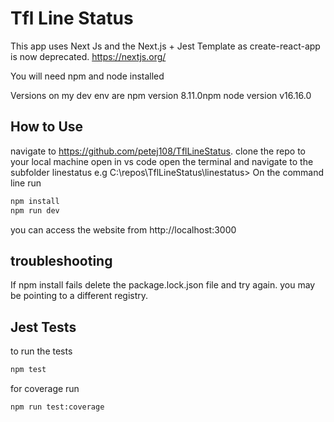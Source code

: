 # Tfl Line Status

This app uses Next Js and the Next.js + Jest Template as create-react-app is now deprecated.
https://nextjs.org/

You will need npm and node installed

Versions on my dev env are
npm version 8.11.0npm
node version v16.16.0

## How to Use

navigate to https://github.com/petej108/TflLineStatus.
clone the repo to your local machine
open in vs code
open the terminal and navigate to the subfolder linestatus e.g
C:\repos\TflLineStatus\linestatus>
On the command line run

```bash
npm install
npm run dev
```

you can access the website from
http://localhost:3000

## troubleshooting
If npm install fails delete the package.lock.json file and try again.
you may be pointing to a different registry.

## Jest Tests

to run the tests

```bash
npm test
```

for coverage run

```bash
npm run test:coverage
```
